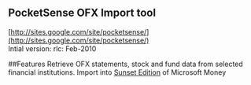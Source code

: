 PocketSense OFX Import tool
----------------
[http://sites.google.com/site/pocketsense/](http://sites.google.com/site/pocketsense/)<br/>
Intial version: rlc: Feb-2010


##Features
Retrieve OFX statements, stock and fund data from selected financial institutions.
Import into [Sunset Edition](http://www.microsoft.com/en-us/download/details.aspx?id=20738) of Microsoft Money 

